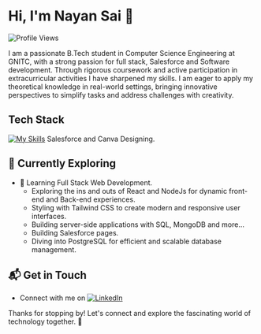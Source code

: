 # Hi, I'm Nayan Sai 👋

![Profile Views](https://komarev.com/ghpvc/?username=Nayansai&color=blue)


I am a passionate B.Tech student in Computer Science Engineering at ​GNITC, with a strong passion for full stack,  Salesforce and ​Software development. Through rigorous coursework and active ​participation in extracurricular activities I have sharpened my ​skills. I am eager to apply my theoretical knowledge in real-world ​settings, bringing innovative perspectives to simplify tasks and ​address challenges with creativity.




## Tech Stack
[![My Skills](https://skillicons.dev/icons?i=java,python,c,html,css,bootstrap,js,react,nodejs,mongodb,mysql,figma,webflow,linux,git,github)](https://skillicons.dev)
Salesforce and Canva Designing.

## 🌱 Currently Exploring

- 🚀 Learning Full Stack Web Development.
  - Exploring the ins and outs of React and NodeJs for dynamic front-end and Back-end experiences.
  - Styling with Tailwind CSS to create modern and responsive user interfaces.
  - Building server-side applications with SQL, MongoDB and more...
  - Building Salesforce pages.
  - Diving into PostgreSQL for efficient and scalable database management.


## 📬 Get in Touch

- Connect with me on [![LinkedIn](https://img.shields.io/badge/LinkedIn-blue?style=flat-square&logo=linkedin&logoColor=white)](https://www.linkedin.com/in/nayansaireddy/)


Thanks for stopping by! Let's connect and explore the fascinating world of technology together. 🚀



<!---
Nayansai/Nayansai is a ✨ special ✨ repository because its `README.md` (this file) appears on your GitHub profile.
You can click the Preview link to take a look at your changes.
--->
